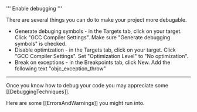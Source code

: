 ''' Enable debugging '''

There are several things you can do to make your project more debugable.

* Generate debuging symbols - in the Targets tab, click on your target.  Click "GCC Compiler Settings".  Make sure "Generate debugging symbols" is checked.
* Disable optimization -  in the Targets tab, click on your target.  Click "GCC Compiler Settings".  Set "Optimization Level" to "No optimization".
* Break on exceptions - in the Breakpoints tab, click New.  Add the following text "objc_exception_throw"


----
Once you know how to debug your code you may appreciate some [[DebuggingTechniques]].

Here are some [[ErrorsAndWarnings]] you might run into.